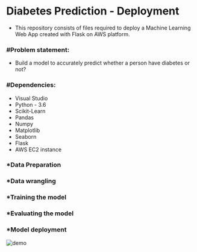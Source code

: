 # Diabetes Prediction - Deployment
* This repository consists of files required to deploy a Machine Learning Web App created with Flask on AWS platform.
### #Problem statement:
* Build a model to accurately predict whether a person have diabetes or not?
### #Dependencies:
* Visual Studio
* Python - 3.6
* Scikit-Learn
* Pandas
* Numpy
* Matplotlib
* Seaborn
* Flask
* AWS EC2 instance
### *Data Preparation
### *Data wrangling
### *Training the model
### *Evaluating the model
### *Model deployment
![demo](https://user-images.githubusercontent.com/115715763/211794775-b9e05ed5-87ca-4a4f-b8d0-753ce439aeec.png)
